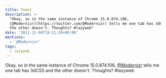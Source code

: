 ```yaml
---
title: Tweet
description: >-
  "Okay, so in the same instance of Chrome 15.0.874.106,
  [@Modernizr](https://twitter.com/@Modernizr) tells me one tab has 3dCSS and
  the other doesn't. Thoughts? #lazyweb"
date: '2011-11-04T19:11:28+00:00'
mentions:
  - '@Modernizr'
tags:
  - lazyweb
---
```

Okay, so in the same instance of Chrome 15.0.874.106, [@Modernizr](https://twitter.com/@Modernizr) tells me one tab has 3dCSS and the other doesn't. Thoughts? #lazyweb
